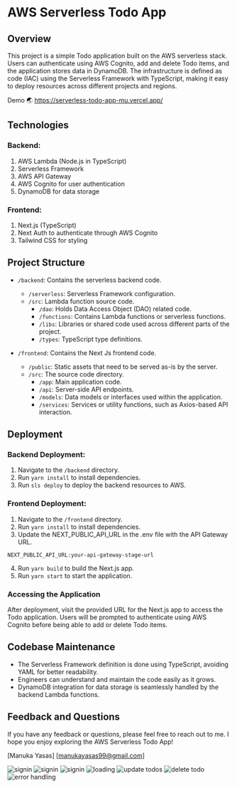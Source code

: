 # AWS Serverless Todo App

## Overview
This project is a simple Todo application built on the AWS serverless stack. Users can authenticate using AWS Cognito, add and delete Todo items, and the application stores data in DynamoDB. The infrastructure is defined as code (IAC) using the Serverless Framework with TypeScript, making it easy to deploy resources across different projects and regions.

Demo :earth_asia: https://serverless-todo-app-mu.vercel.app/

## Technologies

### Backend:

1. AWS Lambda (Node.js in TypeScript)
2. Serverless Framework
3. AWS API Gateway
4. AWS Cognito for user authentication
5. DynamoDB for data storage

### Frontend:

1. Next.js (TypeScript)
2. Next Auth to authenticate through AWS Cognito
3. Tailwind CSS for styling

## Project Structure
- `/backend`: Contains the serverless backend code.
    - `/serverless`: Serverless Framework configuration.
    - `/src`: Lambda function source code.
        - `/dao`: Holds Data Access Object (DAO) related code.
        - `/functions`: Contains Lambda functions or serverless functions.
        - `/libs`: Libraries or shared code used across different parts of the project.
        - `/types`: TypeScript type definitions.

- `/frontend`: Contains the Next Js frontend code.
    - `/public`: Static assets that need to be served as-is by the server.
    - `/src`: The source code directory.
        - `/app`: Main application code.
        - `/api`: Server-side API endpoints.
        - `/models`: Data models or interfaces used within the application.
        - `/services`: Services or utility functions, such as Axios-based API interaction.

## Deployment

### Backend Deployment:

1. Navigate to the `/backend` directory.
2. Run `yarn install` to install dependencies.
3. Run `sls deploy` to deploy the backend resources to AWS.

### Frontend Deployment:

1. Navigate to the `/frontend` directory.
2. Run `yarn install` to install dependencies.
3. Update the NEXT_PUBLIC_API_URL in the .env file with the API Gateway URL.

```
NEXT_PUBLIC_API_URL:your-api-gateway-stage-url
```
4. Run `yarn build` to build the Next.js app.
5. Run `yarn start` to start the application.

### Accessing the Application
After deployment, visit the provided URL for the Next.js app to access the Todo application. Users will be prompted to authenticate using AWS Cognito before being able to add or delete Todo items.

## Codebase Maintenance
- The Serverless Framework definition is done using TypeScript, avoiding YAML for better readability.
- Engineers can understand and maintain the code easily as it grows.
- DynamoDB integration for data storage is seamlessly handled by the backend Lambda functions.

## Feedback and Questions
If you have any feedback or questions, please feel free to reach out to me. I hope you enjoy exploring the AWS Serverless Todo App!

[Manuka Yasas] [manukayasas99@gmail.com]

![signin](https://github.com/manuka99/Serverless-Todo-App/blob/master/images/1-signin.png?raw=true)
![signin](https://github.com/manuka99/Serverless-Todo-App/blob/master/images/2-signin.png?raw=true)
![signin](https://github.com/manuka99/Serverless-Todo-App/blob/master/images/3-signin.png?raw=true)
![loading](https://github.com/manuka99/Serverless-Todo-App/blob/master/images/4-loading.png?raw=true)
![update todos](https://github.com/manuka99/Serverless-Todo-App/blob/master/images/5-add-todo.png?raw=true)
![delete todo](https://github.com/manuka99/Serverless-Todo-App/blob/master/images/6-delete-todo.png?raw=true)
![error handling](https://github.com/manuka99/Serverless-Todo-App/blob/master/images/7-error-handling.png?raw=true)
